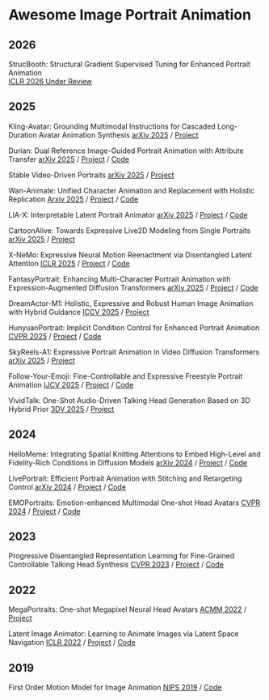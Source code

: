 # Awesome Image Portrait Animation

## 2026
StrucBooth: Structural Gradient Supervised Tuning for Enhanced Portrait Animation  
[ICLR 2026 Under Review](https://openreview.net/forum?id=p75bqs6dzY)

## 2025

Kling-Avatar: Grounding Multimodal Instructions for Cascaded Long-Duration Avatar Animation Synthesis
[arXiv 2025](https://arxiv.org/abs/2509.09595) / [Project](https://klingavatar.github.io/)

Durian: Dual Reference Image-Guided Portrait Animation with Attribute Transfer
[arXiv 2025](https://arxiv.org/abs/2509.04434) / [Project](https://hyunsoocha.github.io/durian/) / [Code](https://github.com/snuvclab/durian)

Stable Video-Driven Portraits
[arXiv 2025](https://arxiv.org/abs/2509.17476) / [Project](https://stable-video-driven-portraits.github.io/)

Wan-Animate: Unified Character Animation and Replacement with Holistic Replication
[Arxiv 2025](https://arxiv.org/abs/2509.14055) / [Project](https://humanaigc.github.io/wan-animate/) / [Code](https://github.com/Wan-Video/Wan2.2)

LIA-X: Interpretable Latent Portrait Animator
[arXiv 2025](https://arxiv.org/abs/2508.09959) / [Project](https://wyhsirius.github.io/LIA-X-project/) / [Code](https://github.com/wyhsirius/LIA-X)

CartoonAlive: Towards Expressive Live2D Modeling from Single Portraits
[arXiv 2025](http://arxiv.org/abs/2507.17327) / [Project](https://human3daigc.github.io/CartoonAlive_webpage/)

X-NeMo: Expressive Neural Motion Reenactment via Disentangled Latent Attention
[ICLR 2025](https://arxiv.org/abs/2507.23143) / [Project](https://byteaigc.github.io/X-Portrait2/) / [Code](https://github.com/bytedance/x-nemo-inference)

FantasyPortrait: Enhancing Multi-Character Portrait Animation with Expression-Augmented Diffusion Transformers
[arXiv 2025](https://arxiv.org/abs/2507.12956) / [Project](https://fantasy-amap.github.io/fantasy-portrait/) / [Code](https://github.com/Fantasy-AMAP/fantasy-portrait)

DreamActor-M1: Holistic, Expressive and Robust Human Image Animation with Hybrid Guidance
[ICCV 2025](https://arxiv.org/abs/2504.01724) / [Project](https://grisoon.github.io/DreamActor-M1/)

HunyuanPortrait: Implicit Condition Control for Enhanced Portrait Animation
[CVPR 2025](https://arxiv.org/abs/2503.18860) / [Project](https://kkakkkka.github.io/HunyuanPortrait/) / [Code](https://github.com/Tencent-Hunyuan/HunyuanPortrait)

SkyReels-A1: Expressive Portrait Animation in Video Diffusion Transformers
[arXiv 2025](https://arxiv.org/abs/2502.10841) / [Project](https://skyworkai.github.io/skyreels-a1.github.io/)

Follow-Your-Emoji: Fine-Controllable and Expressive Freestyle Portrait Animation
[IJCV 2025](https://arxiv.org/abs/2406.01900) / [Project](https://follow-your-emoji.github.io/) / [Code](https://github.com/mayuelala/FollowYourEmoji)

VividTalk: One-Shot Audio-Driven Talking Head Generation Based on 3D Hybrid Prior
[3DV 2025](https://arxiv.org/abs/2312.01841) / [Project](https://humanaigc.github.io/vivid-talk/)

## 2024
HelloMeme: Integrating Spatial Knitting Attentions to Embed High-Level and Fidelity-Rich Conditions in Diffusion Models
[arXiv 2024](https://arxiv.org/pdf/2410.22901) / [Project](https://songkey.github.io/hellomeme/) / [Code](https://github.com/HelloVision/HelloMeme)

LivePortrait: Efficient Portrait Animation with Stitching and Retargeting Control
[arXiv 2024](https://arxiv.org/abs/2407.03168) / [Project](https://liveportrait.github.io/) / [Code](https://github.com/KwaiVGI/LivePortrait)

EMOPortraits: Emotion-enhanced Multimodal One-shot Head Avatars
[CVPR 2024](https://arxiv.org/abs/2404.19110) / [Project](https://neeek2303.github.io/EMOPortraits/) / [Code](https://github.com/neeek2303/EMOPortraits)

## 2023

Progressive Disentangled Representation Learning for Fine-Grained Controllable Talking Head Synthesis
[CVPR 2023](https://arxiv.org/abs/2211.14506) / [Project](https://dorniwang.github.io/PD-FGC/) / [Code](https://github.com/Dorniwang/PD-FGC-inference)

## 2022

MegaPortraits: One-shot Megapixel Neural Head Avatars
[ACMM 2022](https://arxiv.org/abs/2207.07621) / [Project](https://neeek2303.github.io/MegaPortraits/)

Latent Image Animator: Learning to Animate Images via Latent Space Navigation
[ICLR 2022](https://arxiv.org/abs/2203.09043) / [Project](https://wyhsirius.github.io/LIA-project/) / [Code](https://github.com/wyhsirius/LIA)


## 2019
First Order Motion Model for Image Animation
[NIPS 2019](https://arxiv.org/abs/2003.00196) / [Code](https://github.com/AliaksandrSiarohin/first-order-model)
